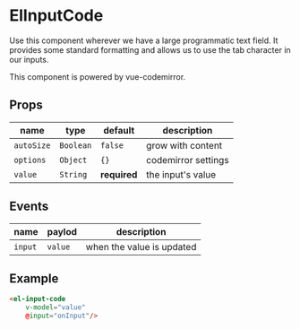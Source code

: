 # ElInputCode
Use this component wherever we have a large programmatic text field. It provides some standard formatting and allows us to use the tab character in our inputs.

This component is powered by vue-codemirror.

## Props
| **name**   | type      | default           | description         |
|------------|-----------|-------------------|---------------------|
| `autoSize` | `Boolean` | `false`           | grow with content   |
| `options`  | `Object`  | `{}`              | codemirror settings |
| `value`    | `String`  | **required**      | the input's value   |

## Events
| **name** | **paylod** | **description**           |
|----------|------------|---------------------------|
| `input`  | `value`    | when the value is updated |

## Example
```html
<el-input-code
	v-model="value"
	@input="onInput"/>
```